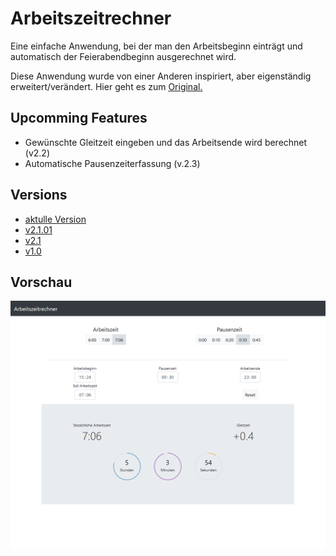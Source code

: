 # Arbeitszeitrechner #

Eine einfache Anwendung, bei der man den Arbeitsbeginn einträgt und automatisch der Feierabendbeginn ausgerechnet wird.

Diese Anwendung wurde von einer Anderen inspiriert, aber eigenständig erweitert/verändert.
Hier geht es zum [Original.](https://github.com/iC0RE/arbeitszeitrechner)

## Upcomming Features

- Gewünschte Gleitzeit eingeben und das Arbeitsende wird berechnet (v2.2)
- Automatische Pausenzeiterfassung (v.2.3)

## Versions

- [aktulle Version](https://raw.githack.com/LukasDano/arbeitszeitrechner/main/index.html)
- [v2.1.01](https://rawcdn.githack.com/LukasDano/arbeitszeitrechner/48ed6cf98b3c04545e984ede487dfdddb15b022a/index.html)
- [v2.1](https://rawcdn.githack.com/LukasDano/arbeitszeitrechner/ed061c80ee0986b4d37021bf1e1dfe7c76e633bf/index.html)
- [v1.0](https://rawcdn.githack.com/LukasDano/arbeitszeitrechner/0eb78712aac0fa3f846ca71cf650d0df1f2e7175/index.html)

## Vorschau

![v2.1.01](vorschau.png)